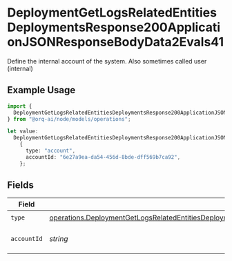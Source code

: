# DeploymentGetLogsRelatedEntitiesDeploymentsResponse200ApplicationJSONResponseBodyData2Evals41

Define the internal account of the system. Also sometimes called user (internal)

## Example Usage

```typescript
import {
  DeploymentGetLogsRelatedEntitiesDeploymentsResponse200ApplicationJSONResponseBodyData2Evals41,
} from "@orq-ai/node/models/operations";

let value:
  DeploymentGetLogsRelatedEntitiesDeploymentsResponse200ApplicationJSONResponseBodyData2Evals41 =
    {
      type: "account",
      accountId: "6e27a9ea-da54-456d-8bde-dff569b7ca92",
    };
```

## Fields

| Field                                                                                                                                                                                                                                      | Type                                                                                                                                                                                                                                       | Required                                                                                                                                                                                                                                   | Description                                                                                                                                                                                                                                |
| ------------------------------------------------------------------------------------------------------------------------------------------------------------------------------------------------------------------------------------------ | ------------------------------------------------------------------------------------------------------------------------------------------------------------------------------------------------------------------------------------------ | ------------------------------------------------------------------------------------------------------------------------------------------------------------------------------------------------------------------------------------------ | ------------------------------------------------------------------------------------------------------------------------------------------------------------------------------------------------------------------------------------------ |
| `type`                                                                                                                                                                                                                                     | [operations.DeploymentGetLogsRelatedEntitiesDeploymentsResponse200ApplicationJSONResponseBodyData2Evals4Type](../../models/operations/deploymentgetlogsrelatedentitiesdeploymentsresponse200applicationjsonresponsebodydata2evals4type.md) | :heavy_check_mark:                                                                                                                                                                                                                         | N/A                                                                                                                                                                                                                                        |
| `accountId`                                                                                                                                                                                                                                | *string*                                                                                                                                                                                                                                   | :heavy_check_mark:                                                                                                                                                                                                                         | The id of the resource                                                                                                                                                                                                                     |